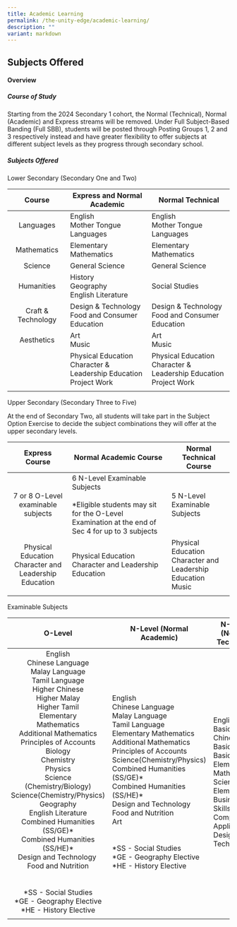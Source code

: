 ```yaml
---
title: Academic Learning
permalink: /the-unity-edge/academic-learning/
description: ""
variant: markdown
---
```

## Subjects Offered

#### Overview

##### Course of Study

Starting from the 2024 Secondary 1 cohort, the Normal (Technical), Normal (Academic) and Express streams will be removed. Under Full Subject-Based Banding (Full SBB), students will be posted through Posting Groups 1, 2 and 3 respectively instead and have greater flexibility to offer subjects at different subject levels as they progress through secondary school.

##### Subjects Offered

Lower Secondary (Secondary One and Two)

| Course | Express and Normal Academic | Normal Technical |
|:---:|---|---|
| Languages | English<br>Mother Tongue Languages | English<br>Mother Tongue Languages |
| Mathematics | Elementary Mathematics | Elementary Mathematics |
| Science | General Science | General Science |
| Humanities | History&nbsp;<br>Geography&nbsp;<br>English Literature | Social Studies |
| Craft &amp; Technology | Design &amp; Technology&nbsp;<br>Food and Consumer Education | Design &amp; Technology&nbsp;<br>Food and Consumer Education |
| Aesthetics | Art<br>Music | Art<br>Music |
|  | Physical Education<br>Character &amp; Leadership Education<br>Project Work | Physical Education<br>Character &amp; Leadership Education<br>Project Work |
|  |  |  |

Upper Secondary (Secondary Three to Five)&nbsp;  
  
At the end of Secondary Two, all students will take part in the Subject Option Exercise to decide the subject combinations they will offer at the upper secondary levels.

| Express Course | Normal Academic Course | Normal Technical Course |
|:---:|---|---|
| 7 or 8 O-Level examinable subjects | 6 N-Level Examinable Subjects&nbsp;&nbsp;  <br><br>\*Eligible students may sit for the O-Level Examination at the end of Sec 4 for up to 3 subjects | 5 N-Level Examinable Subjects |
| Physical Education&nbsp;  <br>Character and Leadership Education | Physical Education&nbsp;  <br>Character and Leadership Education | Physical Education&nbsp; <br>Character and Leadership Education&nbsp;  <br>Music |
|  |  |  |

Examinable Subjects

| O-Level | N-Level (Normal Academic) | N-Level (Normal Technical) |
|:---:|---|---|
| English  <br>Chinese Language  <br>Malay Language  <br>Tamil Language  <br>Higher Chinese  <br>Higher Malay  <br>Higher Tamil  <br>Elementary<br>Mathematics  <br>Additional Mathematics  <br>Principles of Accounts  <br>Biology  <br>Chemistry  <br>Physics  <br>Science (Chemistry/Biology)  <br>Science(Chemistry/Physics)  <br>Geography  <br>English Literature  <br>Combined Humanities (SS/GE)\*  <br>Combined Humanities (SS/HE)\*  <br>Design and Technology&nbsp;  <br>Food and Nutrition<br><br><br>\*SS - Social Studies  <br>\*GE - Geography Elective  <br>\*HE - History Elective | English  <br>Chinese Language  <br>Malay Language  <br>Tamil Language  <br>Elementary Mathematics  <br>Additional Mathematics  <br>Principles of Accounts  <br>Science(Chemistry/Physics)  <br>Combined Humanities (SS/GE)\*  <br>Combined Humanities (SS/HE)\*  <br>Design and Technology&nbsp;  <br>Food and Nutrition  <br>Art<br><br><br>\*SS - Social Studies  <br>\*GE - Geography Elective  <br>\*HE - History Elective | English  <br>Basic Chinese  <br>Basic Malay  <br>Basic Tamil  <br>Elementary Mathematics  <br>Science  <br>Elements of Business Skills  <br>Computer Applications  <br>Design and Technology |
|  |  |  |